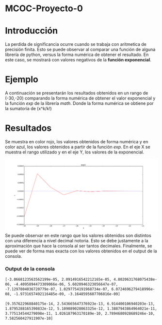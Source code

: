 # MCOC-Proyecto-0

# Introducción
La perdida de significancia ocurre cuando se trabaja con aritmetica de precisión finita. Esto se puede observar al comparar una función de alguna librería de python, versus la forma numérica de obtener el resultado. En este caso, se mostrará con valores negativos de la **función exponencial**. 

# Ejemplo
A continuación se presentarán los resultados obtenidos en un rango de (-30,-20) comparando la forma numérica de obtener el valor exponencial y la función *exp* de la librería *math*.
Donde la forma numérica se obtiene por la sumatoria de (x^k/k!)

# Resultados 
Se muestra en color rojo, los valores obtenidos de forma numérica y en color azul, los valores obtenidos a partir de la función *exp*. En el eje X se muestra el rango utilizado y en el eje Y, los valores de la exponencial.

![Alt text](https://raw.githubusercontent.com/cpsolano/MCOC-Proyecto-0/master/figure_1.png)
    Se puede observar en este rango que los valores obtenidos son distintos con una diferencia a nivel decimal notoria. Esto se debe justamente a la aproximación que hace la consola al ser tantos decimales.
    Finalmente, se puede ver de forma mas exacta con los valores obtenidos en el output de la consola.

### Output de la consola
```
[-3.0668123563562199e-05, 2.0914916542212165e-05, 4.8020631768075438e-06, -4.4095894473309066e-06, 5.6020946323056647e-07, -7.1297804036720779e-07, 1.0297754191968734e-07, 6.0724696279418996e-08, -1.9731657492116485e-09, -3.1648595607706816e-09]

[9.357622968840175e-14, 2.543665647376923e-13, 6.914400106940203e-13, 1.8795288165390832e-12, 5.109089028063325e-12, 1.3887943864964021e-11, 3.775134544279098e-11, 1.026187963170189e-10, 2.7894680928689246e-10, 7.582560427911907e-10]
```

